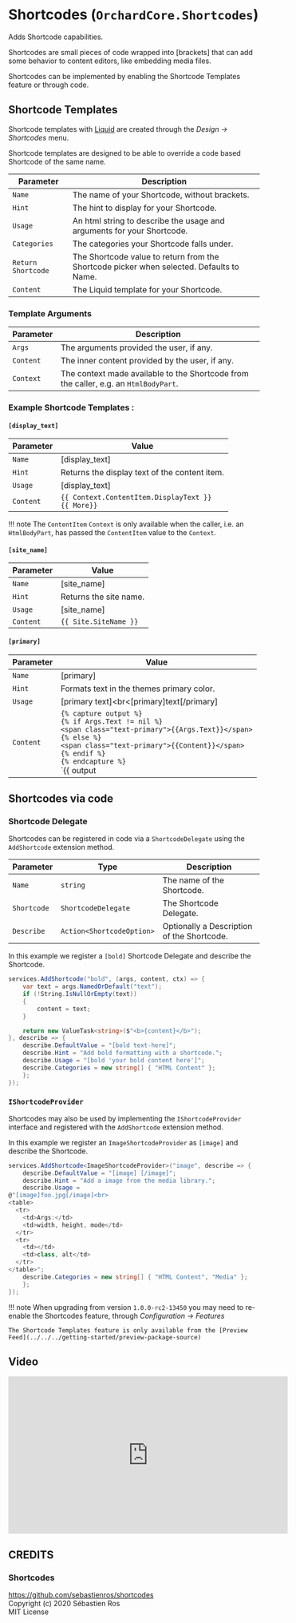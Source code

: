 # Shortcodes (`OrchardCore.Shortcodes`)

Adds Shortcode capabilities. 

Shortcodes are small pieces of code wrapped into \[brackets\] that can add some behavior to content editors, like embedding media files.

Shortcodes can be implemented by enabling the Shortcode Templates feature or through code.

## Shortcode Templates

Shortcode templates with [Liquid](../Liquid/) are created through the _Design -> Shortcodes_ menu.

Shortcode templates are designed to be able to override a code based Shortcode of the same name.

| Parameter | Description |
| --------- | ----------- |
| `Name` | The name of your Shortcode, without brackets. |
| `Hint` | The hint to display for your Shortcode.
| `Usage` | An html string to describe the usage and arguments for your Shortcode. |
| `Categories` | The categories your Shortcode falls under. |
| `Return Shortcode` | The Shortcode value to return from the Shortcode picker when selected. Defaults to Name. |
| `Content` | The Liquid template for your Shortcode. |

### Template Arguments

| Parameter | Description |
| --------- | ----------- |
| `Args` | The arguments provided the user, if any. |
| `Content` | The inner content provided by the user, if any.
| `Context` | The context made available to the Shortcode from the caller, e.g. an `HtmlBodyPart`. |

### Example Shortcode Templates :

#### `[display_text]`

| Parameter | Value |
| --------- | ----------- |
| `Name` | [display_text] |
| `Hint` | Returns the display text of the content item. |
| `Usage` | [display_text] |
| `Content` | `{{ Context.ContentItem.DisplayText }}`<br>`{{ More}}` |

!!! note
    The `ContentItem` `Context` is only available when the caller, i.e. an `HtmlBodyPart`, has passed the `ContentItem` value to the `Context`. 

#### `[site_name]`

| Parameter | Value |
| --------- | ----------- |
| `Name` | [site_name] |
| `Hint` | Returns the site name. |
| `Usage` | [site_name] |
| `Content` | `{{ Site.SiteName }}` |

####  `[primary]`

| Parameter | Value |
| --------- | ----------- |
| `Name` | [primary] |
| `Hint` | Formats text in the themes primary color. |
| `Usage` | [primary text]&lt;br&lt;[primary]text[/primary] |
| `Content` | `{% capture output %}`<br>`{% if Args.Text != nil %}`<br>`<span class="text-primary">{{Args.Text}}</span>`<br>`{% else %}`<br>`<span class="text-primary">{{Content}}</span>`<br>`{% endif %}`<br>`{% endcapture %}`<br>`{{ output | sanitize | raw }}` |

## Shortcodes via code

### Shortcode Delegate

Shortcodes can be registered in code via a `ShortcodeDelegate` using the `AddShortcode` extension method.

| Parameter | Type | Description |
| --------- | ---- |------------ |
| `Name` | `string` | The name of the Shortcode. |
| `Shortcode` | `ShortcodeDelegate` | The Shortcode Delegate. |
| `Describe` | `Action<ShortcodeOption>` | Optionally a Description of the Shortcode. |

In this example we register a `[bold]` Shortcode Delegate and describe the Shortcode.

``` csharp
services.AddShortcode("bold", (args, content, ctx) => {
    var text = args.NamedOrDefault("text");
    if (!String.IsNullOrEmpty(text))
    {
        content = text;
    }

    return new ValueTask<string>($"<b>{content}</b>");
}, describe => {
    describe.DefaultValue = "[bold text-here]";
    describe.Hint = "Add bold formatting with a shortcode.";
    describe.Usage = "[bold 'your bold content here']";
    describe.Categories = new string[] { "HTML Content" };
    };
});
```

### `IShortcodeProvider`

Shortcodes may also be used by implementing the `IShortcodeProvider` interface and registered with the `AddShortcode` extension method.

In this example we register an `ImageShortcodeProvider` as `[image]` and describe the Shortcode.

``` csharp
services.AddShortcode<ImageShortcodeProvider>("image", describe => {
    describe.DefaultValue = "[image] [/image]";
    describe.Hint = "Add a image from the media library.";
    describe.Usage = 
@"[image]foo.jpg[/image]<br>
<table>
  <tr>
    <td>Args:</td>
    <td>width, height, mode</td>
  </tr>
  <tr>
    <td></td>
    <td>class, alt</td>
  </tr>
</table>"; 
    describe.Categories = new string[] { "HTML Content", "Media" };
    };
});
```

!!! note
    When upgrading from version `1.0.0-rc2-13450` you may need to re-enable the Shortcodes feature, through _Configuration -> Features_

    The Shortcode Templates feature is only available from the [Preview Feed](../../../getting-started/preview-package-source)

## Video

<iframe width="560" height="315" src="https://www.youtube.com/embed/ofPKGsW5Ftg" frameborder="0" allow="accelerometer; autoplay; encrypted-media; gyroscope; picture-in-picture" allowfullscreen></iframe>

## CREDITS

### Shortcodes

<https://github.com/sebastienros/shortcodes>  
Copyright (c) 2020 Sébastien Ros  
MIT License
